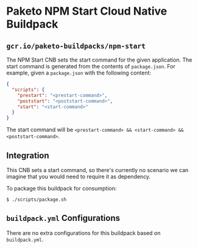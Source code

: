 # Paketo NPM Start Cloud Native Buildpack

## `gcr.io/paketo-buildpacks/npm-start`

The NPM Start CNB sets the start command for the given application. The start
command is generated from the contents of `package.json`. For example, given a
`package.json` with the following content:

```json
{
  "scripts": {
    "prestart": "<prestart-command>",
    "poststart": "<poststart-command>",
    "start": "<start-command>"
  }
}
```

The start command will be `<prestart-command> && <start-command> && <poststart-command>`.

## Integration

This CNB sets a start command, so there's currently no scenario we can
imagine that you would need to require it as dependency.

To package this buildpack for consumption:
```
$ ./scripts/package.sh
```

## `buildpack.yml` Configurations

There are no extra configurations for this buildpack based on `buildpack.yml`.
